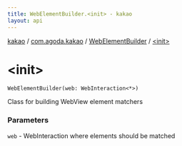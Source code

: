 ```yaml
---
title: WebElementBuilder.<init> - kakao
layout: api
---
```


<div class='api-docs-breadcrumbs'><a href="../../index.html">kakao</a> / <a href="../index.html">com.agoda.kakao</a> / <a href="index.html">WebElementBuilder</a> / <a href=".">&lt;init&gt;</a></div>

# &lt;init&gt;

<div class="signature"><code><span class="identifier">WebElementBuilder</span><span class="symbol">(</span><span class="parameterName" id="com.agoda.kakao.WebElementBuilder$<init>(android.support.test.espresso.web.sugar.Web.WebInteraction((kotlin.Any)))/web">web</span><span class="symbol">:</span>&nbsp;<span class="identifier">WebInteraction</span><span class="symbol">&lt;</span><span class="identifier">*</span><span class="symbol">&gt;</span><span class="symbol">)</span></code></div>

Class for building WebView element matchers

### Parameters

<code>web</code> - WebInteraction where elements should be matched
